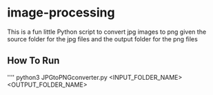 # image-processing

This is a fun little Python script to convert jpg images to png given the source folder for the jpg files and the output folder for the png files

## How To Run
''''
python3 JPGtoPNGconverter.py <INPUT_FOLDER_NAME> <OUTPUT_FOLDER_NAME>
